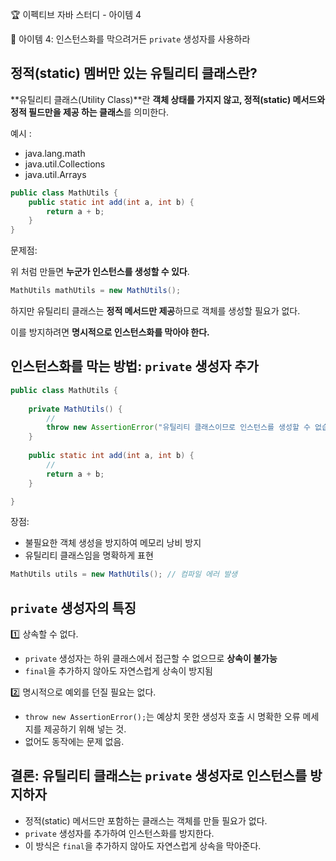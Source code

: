 :trophy: 이펙티브 자바 스터디 - 아이템 4

:book: 아이템 4: 인스턴스화를 막으려거든 `private` 생성자를 사용하라

## 정적(static) 멤버만 있는 유틸리티 클래스란?

**유틸리티 클래스(Utility Class)**란 **객체 상태를 가지지 않고, 정적(static) 메서드와 정적 필드만을 제공 하는 클래스**를 의미한다.

예시 :
- java.lang.math
- java.util.Collections
- java.util.Arrays

```java
public class MathUtils {
    public static int add(int a, int b) {
        return a + b;
    }
}
```

문제점:

위 처럼 만들면 **누군가 인스턴스를 생성할 수 있다**.

```java
MathUtils mathUtils = new MathUtils();
```

하지만 유틸리티 클래스는 **정적 메서드만 제공**하므로 객체를 생성할 필요가 없다.

이를 방지하려면 **명시적으로 인스턴스화를 막아야 한다.**

## 인스턴스화를 막는 방법: `private` 생성자 추가

```java
public class MathUtils {
    
    private MathUtils() {
        //
        throw new AssertionError("유틸리티 클래스이므로 인스턴스를 생성할 수 없습니다.");
    }
    
    public static int add(int a, int b) {
        //
        return a + b;
    }

}
```

장점:
- 불필요한 객체 생성을 방지하여 메모리 낭비 방지
- 유틸리티 클래스임을 명확하게 표현

```java
MathUtils utils = new MathUtils(); // 컴파일 에러 발생
```

## `private` 생성자의 특징

:one: 상속할 수 없다.
- `private` 생성자는 하위 클래스에서 접근할 수 없으므로 **상속이 불가능**
- `final`을 추가하지 않아도 자연스럽게 상속이 방지됨

:two: 명시적으로 예외를 던질 필요는 없다.
- `throw new AssertionError();`는 예상치 못한 생성자 호출 시 명확한 오류 메세지를 제공하기 위해 넣는 것.
- 없어도 동작에는 문제 없음.


## 결론: 유틸리티 클래스는 `private` 생성자로 인스턴스를 방지하자

- 정적(static) 메서드만 포함하는 클래스는 객체를 만들 필요가 없다.
- `private` 생성자를 추가하여 인스턴스화를 방지한다.
- 이 방식은 `final`을 추가하지 않아도 자연스럽게 상속을 막아준다.